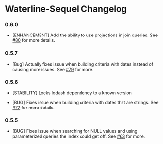 # Waterline-Sequel Changelog

### 0.6.0

* [ENHANCEMENT] Add the ability to use projections in join queries. See [#80](https://github.com/balderdashy/waterline-sequel/pull/80) for more details.

### 0.5.7

* [Bug] Actually fixes issue when building criteria with dates instead of causing more issues. See [#79](https://github.com/balderdashy/waterline-sequel/pull/79) for more.

### 0.5.6

* [STABILITY] Locks lodash dependency to a known version

* [BUG] Fixes issue when building criteria with dates that are strings. See [#77](https://github.com/balderdashy/waterline-sequel/pull/77) for more details.

### 0.5.5

* [BUG] Fixes issue when searching for NULL values and using parameterized queries the index could get off. See [#63](https://github.com/balderdashy/waterline-sequel/issues/63) for more.
